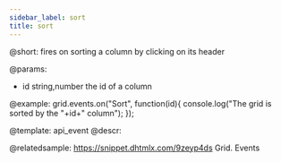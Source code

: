 ```yaml
---
sidebar_label: sort
title: sort
---          
```


@short:
fires on sorting a column by clicking on its header

@params:
- id	string,number	the id of a column


@example:
grid.events.on("Sort", function(id){
    console.log("The grid is sorted by the "+id+" column");
});


@template: api_event
@descr:

@relatedsample:
https://snippet.dhtmlx.com/9zeyp4ds	Grid. Events

